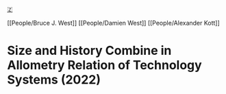 [🇿](zotero://select/library/items/KDVZFFG7)

[[People/Bruce J. West]] [[People/Damien West]] [[People/Alexander Kott]] 
# Size and History Combine in Allometry Relation of Technology Systems (2022)

